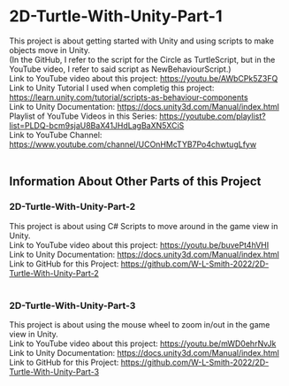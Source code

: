 # 2D-Turtle-With-Unity-Part-1
This project is about getting started with Unity and using scripts to make objects move in Unity. <br />
(In the GitHub, I refer to the script for the Circle as TurtleScript, but in the YouTube video, I refer to said script as NewBehaviourScript.) <br />
Link to YouTube video about this project: https://youtu.be/AWbCPk5Z3FQ <br />
Link to Unity Tutorial I used when completig this project: https://learn.unity.com/tutorial/scripts-as-behaviour-components <br />
Link to Unity Documentation: https://docs.unity3d.com/Manual/index.html <br />
Playlist of YouTube Videos in this Series: https://youtube.com/playlist?list=PLDQ-bcm9sjaU8BaX41JHdLagBaXN5XCiS <br />
Link to YouTube Channel: https://www.youtube.com/channel/UCOnHMcTYB7Po4chwtugLfyw <br />
<br />
## Information About Other Parts of this Project <br />
### 2D-Turtle-With-Unity-Part-2
This project is about using C# Scripts to move around in the game view in Unity. <br />
Link to YouTube video about this project: https://youtu.be/buvePt4hVHI <br />
Link to Unity Documentation: https://docs.unity3d.com/Manual/index.html <br />
Link to GitHub for this Project: https://github.com/W-L-Smith-2022/2D-Turtle-With-Unity-Part-2 <br />
<br />
### 2D-Turtle-With-Unity-Part-3
This project is about using the mouse wheel to zoom in/out in the game view in Unity. <br />
Link to YouTube video about this project: https://youtu.be/mWD0ehrNvJk <br />
Link to Unity Documentation: https://docs.unity3d.com/Manual/index.html <br />
Link to GitHub for this Project: https://github.com/W-L-Smith-2022/2D-Turtle-With-Unity-Part-3 <br />
<br />
